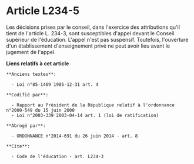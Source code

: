 # Article L234-5

Les décisions prises par le conseil, dans l'exercice des attributions qu'il tient de l'article L. 234-3, sont susceptibles
d'appel devant le Conseil supérieur de l'éducation. L'appel n'est pas suspensif. Toutefois, l'ouverture d'un établissement
d'enseignement privé ne peut avoir lieu avant le jugement de l'appel.

**Liens relatifs à cet article**

	**Anciens textes**:

	  - Loi n°85-1469 1985-12-31 art. 4

	**Codifié par**:

	  - Rapport au Président de la République relatif à l'ordonnance n°2000-549 du 15 juin 2000
	  - Loi n°2003-339 2003-04-14 art. 1 (loi de ratification)

	**Abrogé par**:

	  - ORDONNANCE n°2014-691 du 26 juin 2014 - art. 8

	**Cite**:

	  - Code de l'éducation - art. L234-3
